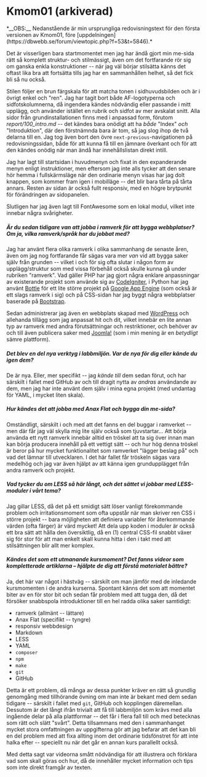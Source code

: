 Kmom01 (arkiverad)
==================

<p class="notice" markdown="1">
*__OBS:__ Nedanstående är min ursprungliga redovisningstext för den första versionen av Kmom01, före [uppdelningen](https://dbwebb.se/forum/viewtopic.php?f=53&t=5846).*
</p>

Det är visserligen bara startmomentet men jag har ändå gjort min me-sida rätt så komplett struktur- och stilmässigt, 
även om det fortfarande rör sig om ganska enkla konstruktioner -- när jag väl börjar stilsätta känns det oftast lika bra att fortsätta tills jag har en sammanhållen helhet, 
så det fick bli så nu också.

Stilen följer en brun färgskala för att matcha tonen i sidhuvudsbilden och är i övrigt enkel och "ren". Jag har tagit bort både AF-logotyperna och sidfotskolumnerna, 
då ingendera kändes nödvändig eller passande i mitt upplägg, och använder istället en rubrik och sidfot av mer avskalat snitt. Alla sidor från grundinstallationen finns med i anpassad form, 
förutom *report/100_intro.md* -- det kändes bara onödigt att ha *både* "Index" *och* "Introduktion", där den förstnämnda bara är tom, så jag slog ihop de två delarna till en. 
Jag tog även bort den övre `next-previous`-navigationen på redovisningssidan, både för att kunna få till en jämnare överkant och för att den kändes onödig när man ändå har innehållslistan direkt intill.

Jag har lagt till startsidan i huvudmenyn och fixat in den expanderande menyn enligt instruktioner, 
men eftersom jag inte alls tycker att den senare hör hemma i fullskärmsläge när den ordinarie menyn visas har jag dolt knappen, som kommer fram igen i mobilläge -- 
det blir bara tårta på tårta annars. Resten av sidan är också fullt responsiv, med en högre brytpunkt för förändringen av sidopanelen.

Slutligen har jag även lagt till FontAwesome som en lokal modul, vilket inte innebar några svårigheter.


##### Är du sedan tidigare van att jobba i ramverk för att bygga webbplatser? Om ja, vilka ramverk/språk har du jobbat med?

Jag har använt flera olika ramverk i olika sammanhang de senaste åren, även om jag nog fortfarande får sägas vara mer *van* vid att bygga saker själv från grunden -- 
vilket i och för sig ofta slutar i någon form av upplägg/struktur som med vissa förbehåll också skulle kunna gå under rubriken "ramverk". 
Vad gäller PHP har jag gjort några enklare anpassningar av existerande projekt som använde sig av [CodeIgniter](https://www.codeigniter.com/), 
i Python har jag använt [Bottle](http://bottlepy.org/) för ett lite större projekt på [Google App Engine](https://cloud.google.com/appengine/) (som också är ett slags ramverk i sig) 
och på CSS-sidan har jag byggt några webbplatser baserade på [Bootstrap](http://getbootstrap.com/).

Sedan administrerar jag även en webbplats skapad med [WordPress](https://wordpress.org/) och allehanda tillägg som jag anpassat hit och dit, 
vilket innebär en lite annan typ av ramverk med andra förutsättningar och restriktioner, och behöver av och till även publicera saker med [Joomla!](https://www.joomla.org/) 
(som i min mening är en *betydligt* sämre plattform).

##### Det blev en del nya verktyg i labbmiljön. Var de nya för dig eller kände du igen dem?

De är nya. Eller, mer specifikt -- jag *kände till* dem sedan förut, och har särskilt i fallet med GitHub av och till dragit nytta av *andras* användande av dem, 
men jag har inte använt dem själv i mina egna projekt (med undantag för YAML, i mycket liten skala).

##### Hur kändes det att jobba med Anax Flat och bygga din me-sida?

Omständligt, särskilt i och med att det fanns en del buggar i ramverket -- men där får jag väl skylla mig lite själv också som tjuvstartar... 
Att börja använda ett nytt ramverk innebär alltid en tröskel att ta sig över innan man kan börja producera innehåll på ett vettigt sätt -- 
och hur hög denna tröskel är beror på hur mycket funktionalitet som ramverket "lägger beslag på" och vad det lämnar till utvecklaren. 
I det här fallet får tröskeln sägas vara medelhög och jag var även hjälpt av att känna igen grundupplägget från andra ramverk och projekt.

##### Vad tycker du om LESS så här långt, och det sättet vi jobbar med LESS-moduler i vårt tema?

Jag gillar LESS, då det på ett smidigt sätt löser vanligt förekommande problem och irritationsmoment som ofta uppstår när man skriver ren CSS i större projekt -- 
bara möjligheten att definiera variabler för återkommande värden (ofta färger) är värd mycket! Att dela upp koden i moduler är också ett bra sätt att hålla den översiktlig, 
då en (1) central CSS-fil snabbt växer sig för stor för att man enkelt skall kunna hitta i den i takt med att stilsättningen blir allt mer komplex.

##### Kändes det som ett utmanande kursmoment? Det fanns videor som kompletterade artiklarna – hjälpte de dig att förstå materialet bättre?

Ja, det här var något i hästväg -- särskilt om man jämför med de inledande kursmomenten i de andra kurserna. 
Spontant känns det som att momentet biter av en för stor bit och sedan får problem med att tugga den, då det försöker snabbspola introduktioner till en hel radda olika saker samtidigt:

* ramverk (allmänt -- lättare)
* Anax Flat (specifikt -- tyngre)
* responsiv webbdesign
* Markdown
* LESS
* YAML
* `composer`
* `npm`
* `make`
* `git`
* GitHub

Detta är ett problem, då många av dessa punkter kräver en rätt så grundlig genomgång med tillhörande övning om man inte är bekant med dem sedan tidigare -- 
särskilt i fallet med `git`, GitHub och kopplingen däremellan. Dessutom är det långt ifrån trivialt att få till labbmiljön som krävs med alla ingående delar på alla plattformar -- 
det får i flera fall till och med betecknas som rätt och slätt "svårt". Detta tillsammans med den i sammanhanget mycket stora omfattningen av uppgifterna gör att 
jag befarar att det kan bli en del problem med att fixa allting inom det ordinarie tidsfönstret för att inte halka efter -- 
speciellt nu när det går en annan kurs parallellt också.

Med detta sagt var videorna smått nödvändiga för att illustrera och förklara vad som skall göras och hur, då de innehåller mycket information och tips som inte direkt framgår av texten.
